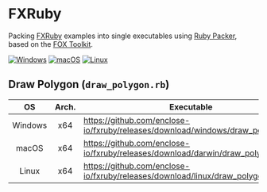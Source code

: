 # FXRuby

Packing [FXRuby](https://github.com/larskanis/fxruby) examples into single executables using [Ruby Packer](https://github.com/pmq20/ruby-packer), based on the [FOX Toolkit](http://www.fox-toolkit.org/).

[![Windows](https://github.com/enclose-io/fxruby/workflows/Windows/badge.svg)](https://github.com/enclose-io/fxruby/actions?query=workflow%3A"Windows")
[![macOS](https://github.com/enclose-io/fxruby/workflows/macOS/badge.svg)](https://github.com/enclose-io/fxruby/actions?query=workflow%3A"macOS")
[![Linux](https://github.com/enclose-io/fxruby/workflows/Linux/badge.svg)](https://github.com/enclose-io/fxruby/actions?query=workflow%3A"Linux")

## Draw Polygon (`draw_polygon.rb`)

|    OS     | Arch. |                                   Executable                                     |
|:---------:|:-----:|----------------------------------------------------------------------------------|
|  Windows  |  x64  | https://github.com/enclose-io/fxruby/releases/download/windows/draw_polygon.exe  |
|   macOS   |  x64  | https://github.com/enclose-io/fxruby/releases/download/darwin/draw_polygon       |
|   Linux   |  x64  | https://github.com/enclose-io/fxruby/releases/download/linux/draw_polygon        |
